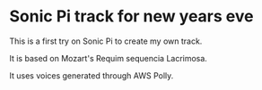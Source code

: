 # Sonic Pi track for new years eve

This is a first try on Sonic Pi to create my own track.

It is based on Mozart's Requim sequencia Lacrimosa.

It uses voices generated through AWS Polly.
